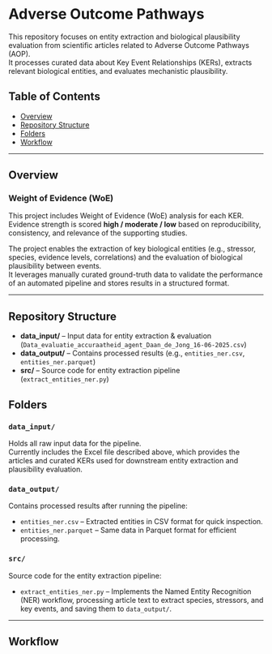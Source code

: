 
# Adverse Outcome Pathways

This repository focuses on entity extraction and biological plausibility evaluation from scientific articles related to Adverse Outcome Pathways (AOP).  
It processes curated data about Key Event Relationships (KERs), extracts relevant biological entities, and evaluates mechanistic plausibility.



##  Table of Contents

- [Overview](#overview)
- [Repository Structure](#repository-structure) 
- [Folders](#folders)
- [Workflow](#workflow)

---

## Overview


### Weight of Evidence (WoE)

This project includes Weight of Evidence (WoE) analysis for each KER.  
Evidence strength is scored **high / moderate / low** based on reproducibility, consistency, and relevance of the supporting studies.

The project enables the extraction of key biological entities (e.g., stressor, species, evidence levels, correlations) and the evaluation of biological plausibility between events.  
It leverages manually curated ground-truth data to validate the performance of an automated pipeline and stores results in a structured format.

---

## Repository Structure

- **data_input/** – Input data for entity extraction & evaluation (`Data_evaluatie_accuraatheid_agent_Daan_de_Jong_16-06-2025.csv`) 
- **data_output/** – Contains processed results (e.g., `entities_ner.csv`, `entities_ner.parquet`)  
- **src/** – Source code for entity extraction pipeline (`extract_entities_ner.py`)
## Folders

### `data_input/`
Holds all raw input data for the pipeline.  
Currently includes the Excel file described above, which provides the articles and curated KERs used for downstream entity extraction and plausibility evaluation.

### `data_output/`
Contains processed results after running the pipeline:
- `entities_ner.csv` – Extracted entities in CSV format for quick inspection.
- `entities_ner.parquet` – Same data in Parquet format for efficient processing.

### `src/`
Source code for the entity extraction pipeline:
- `extract_entities_ner.py` – Implements the Named Entity Recognition (NER) workflow, processing article text to extract species, stressors, and key events, and saving them to `data_output/`.

---

## Workflow
